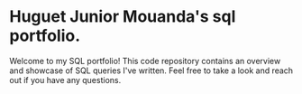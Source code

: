 # Huguet Junior Mouanda's sql portfolio.
Welcome to my SQL portfolio! This code repository contains an overview and showcase of SQL queries I've written. Feel free to take a look and reach out if you have any questions.
